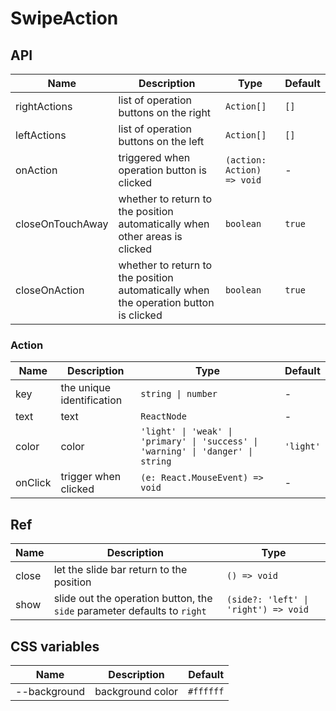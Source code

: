 # SwipeAction

<code src="./demos/demo1.tsx"></code>

## API

| Name             | Description                                                                          | Type                       | Default |
| ---------------- | ------------------------------------------------------------------------------------ | -------------------------- | ------- |
| rightActions     | list of operation buttons on the right                                               | `Action[]`                 | `[]`    |
| leftActions      | list of operation buttons on the left                                                | `Action[]`                 | `[]`    |
| onAction         | triggered when operation button is clicked                                           | `(action: Action) => void` | -       |
| closeOnTouchAway | whether to return to the position automatically when other areas is clicked          | `boolean`                  | `true`  |
| closeOnAction    | whether to return to the position automatically when the operation button is clicked | `boolean`                  | `true`  |

### Action

| Name    | Description               | Type                                                                             | Default   |
| ------- | ------------------------- | -------------------------------------------------------------------------------- | --------- |
| key     | the unique identification | `string \| number`                                                               | -         |
| text    | text                      | `ReactNode`                                                                      | -         |
| color   | color                     | `'light' \| 'weak' \| 'primary' \| 'success' \| 'warning' \| 'danger' \| string` | `'light'` |
| onClick | trigger when clicked      | `(e: React.MouseEvent) => void`                                                  | -         |

## Ref

| Name  | Description                                                              | Type                                 |
| ----- | ------------------------------------------------------------------------ | ------------------------------------ |
| close | let the slide bar return to the position                                 | `() => void`                         |
| show  | slide out the operation button, the `side` parameter defaults to `right` | `(side?: 'left' \| 'right') => void` |

## CSS variables

| Name         | Description      | Default   |
| ------------ | ---------------- | --------- |
| --background | background color | `#ffffff` |
